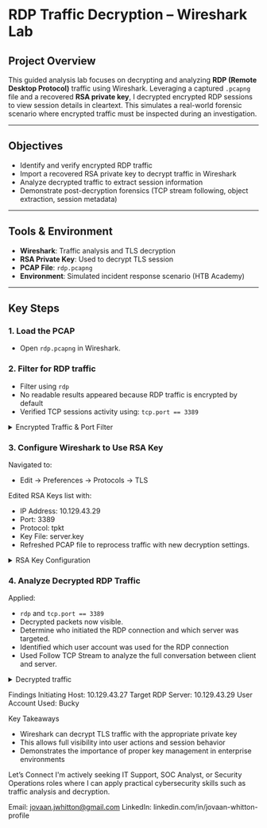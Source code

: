 # RDP Traffic Decryption – Wireshark Lab

## Project Overview

This guided analysis lab focuses on decrypting and analyzing **RDP (Remote Desktop Protocol)** traffic using Wireshark. Leveraging a captured `.pcapng` file and a recovered **RSA private key**, I decrypted encrypted RDP sessions to view session details in cleartext. This simulates a real-world forensic scenario where encrypted traffic must be inspected during an investigation.

---

## Objectives

- Identify and verify encrypted RDP traffic
- Import a recovered RSA private key to decrypt traffic in Wireshark
- Analyze decrypted traffic to extract session information
- Demonstrate post-decryption forensics (TCP stream following, object extraction, session metadata)

---

## Tools & Environment

- **Wireshark**: Traffic analysis and TLS decryption
- **RSA Private Key**: Used to decrypt TLS session
- **PCAP File**: `rdp.pcapng`
- **Environment**: Simulated incident response scenario (HTB Academy)

---

## Key Steps

### 1. Load the PCAP

- Open `rdp.pcapng` in Wireshark.

### 2. Filter for RDP traffic

- Filter using `rdp` 
- No readable results appeared because RDP traffic is encrypted by default
- Verified TCP sessions activity using: `tcp.port == 3389`

<details>
  <summary> Encrypted Traffic & Port Filter</summary>

### Encrypted RDP Traffic (Before Decryption)  
![Encrypted RDP Traffic – No Readable Data](/screenshots/encrypted-rdp-traffic.png)

### TCP Port 3389 Filter Applied  
![Wireshark TCP Port 3389 Filter](/screenshots/tcp-port-3389-filter.png)

</details>


### 3. Configure Wireshark to Use RSA Key
Navigated to:
- Edit → Preferences → Protocols → TLS

Edited RSA Keys list with:
- IP Address: 10.129.43.29
- Port: 3389
- Protocol: tpkt
- Key File: server.key
- Refreshed PCAP file to reprocess traffic with new decryption settings.

<details>
<summary> RSA Key Configuration</summary>

### RSA Key Configuration  
![Configuring Wireshark to use RSA key](/screenshots/decrypting-rdp-traffic.png)


</details>


### 4. Analyze Decrypted RDP Traffic
Applied:

- `rdp` and `tcp.port == 3389`
- Decrypted packets now visible.
- Determine who initiated the RDP connection and which server was targeted.
- Identified which user account was used for the RDP connection
- Used Follow TCP Stream to analyze the full conversation between client and server.

<details>
<summary> Decrypted traffic</strong></summary>

### Decrypted traffic shows using rdp filter  
![RDP Traffic in the clear](/screenshots/decrypted-rdp-traffic.png)

### TCP Connections 
![TCP Connection Initiated](/screenshots/rdp-initiating-host-and-target-server.png)

### User Account Used
![Identified the account used](/screenshots/user-account.png)

</details>


Findings
Initiating Host: 10.129.43.27
Target RDP Server: 10.129.43.29
User Account Used: Bucky

Key Takeaways
- Wireshark can decrypt TLS traffic with the appropriate private key
- This allows full visibility into user actions and session behavior
- Demonstrates the importance of proper key management in enterprise environments

Let’s Connect
I'm actively seeking IT Support, SOC Analyst, or Security Operations roles where I can apply practical cybersecurity skills such as traffic analysis and decryption.

Email: jovaan.jwhitton@gmail.com
LinkedIn: linkedin.com/in/jovaan-whitton-profile

